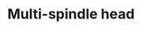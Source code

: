 ---
title : " Multi-spindle head"
category   : "Multi-spindle heads "
headline   : " "
short_desc   : " With integrated extraction and drill guide. "
long_desc   : " "
img   : "/images/Multi-spindlehead.jpeg"
series : "/benz/metal/machiningcenters/multispindleheads/"
link : "multispindle"
---